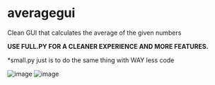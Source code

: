 # averagegui
Clean GUI that calculates the average of the given numbers

**USE FULL.PY FOR A CLEANER EXPERIENCE AND MORE FEATURES.**

*small.py just is to do the same thing with WAY less code

![image](https://github.com/fin-github/averagegui/assets/70870542/5e681a64-5ba8-4e2a-a2a5-f1a308a5530d)
![image](https://github.com/fin-github/averagegui/assets/70870542/9ee9756a-3a14-448b-94b7-919c7cfe7585)
